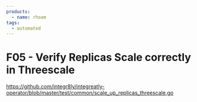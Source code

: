 ```yaml
---
products:
  - name: rhoam
tags:
  - automated
---
```


# F05 - Verify Replicas Scale correctly in Threescale

https://github.com/integr8ly/integreatly-operator/blob/master/test/common/scale_up_replicas_threescale.go
